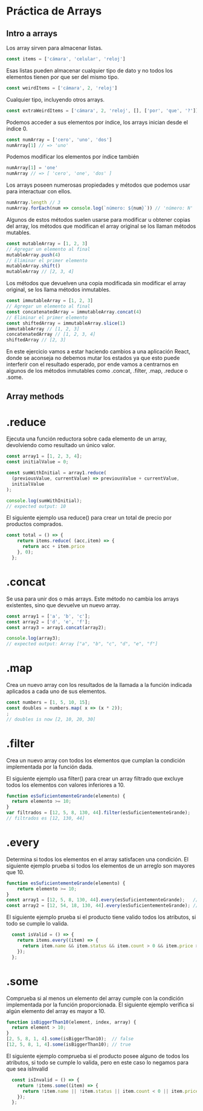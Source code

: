 # Práctica de Arrays

## Intro a arrays

Los array sirven para almacenar listas.
```js
const items = ['cámara', 'celular', 'reloj']
```

Esas listas pueden almacenar cualquier tipo de dato y no todos los elementos tienen por que ser del mismo tipo.
```js
const weirdItems = ['cámara', 2, 'reloj']
```

Cualquier tipo, incluyendo otros arrays.
```js
const extraWeirdItems = ['cámara', 2, 'reloj', [], ['por', 'que', '?']]
```

Podemos acceder a sus elementos por índice, los arrays inician desde el índice 0.
```js
const numArray = ['cero', 'uno', 'dos']
numArray[1] // => 'uno'
```

Podemos modificar los elementos por índice también
```js
numArray[1] = 'one'
numArray // => [ 'cero', 'one', 'dos' ]
```

Los arrays poseen numerosas propiedades y métodos que podemos usar para interactuar con ellos.

```js
numArray.length // 3
numArray.forEach(num => console.log(`número: ${num}`)) // 'número: N'
```

Algunos de estos métodos suelen usarse para modificar u obtener copias del array, los métodos que modifican el array original se los llaman métodos mutables.

```js
const mutableArray = [1, 2, 3]
// Agregar un elemento al final
mutableArray.push(4)
// Eliminar el primer elemento
mutableArray.shift()
mutableArray // [2, 3, 4]
```

Los métodos que devuelven una copia modificada sin modificar el array original, se los llama métodos inmutables.

```js
const immutableArray = [1, 2, 3]
// Agregar un elemento al final
const concatenatedArray = immutableArray.concat(4)
// Eliminar el primer elemento
const shiftedArray = immutableArray.slice(1)
immutableArray // [1, 2, 3]
concatenatedArray // [1, 2, 3, 4]
shiftedArray // [2, 3]
```

En este ejercicio vamos a estar haciendo cambios a una aplicación React, donde se aconseja no debemos mutar los estados ya que esto puede interferir con el resultado esperado, por ende vamos a centrarnos en algunos de los métodos inmutables como .concat, .filter, .map, .reduce o .some.


## Array methods

# .reduce
Ejecuta una función reductora sobre cada elemento de un array, devolviendo como resultado un único valor.

```js
const array1 = [1, 2, 3, 4];
const initialValue = 0;

const sumWithInitial = array1.reduce(
  (previousValue, currentValue) => previousValue + currentValue,
  initialValue
);

console.log(sumWithInitial);
// expected output: 10
```
El siguiente ejemplo usa reduce() para crear un total de precio por productos comprados.
```js
const total = () => {
    return items.reduce( (acc,item) => {
      return acc + item.price
    }, 0);
  };
```


# .concat
Se usa para unir dos o más arrays. Este método no cambia los arrays existentes, sino que devuelve un nuevo array.

```js
const array1 = ['a', 'b', 'c'];
const array2 = ['d', 'e', 'f'];
const array3 = array1.concat(array2);

console.log(array3);
// expected output: Array ["a", "b", "c", "d", "e", "f"]
```


# .map
 Crea un nuevo array con los resultados de la llamada a la función indicada aplicados a cada uno de sus elementos.

```js
const numbers = [1, 5, 10, 15];
const doubles = numbers.map( x => (x * 2));
;
// doubles is now [2, 10, 20, 30]
```


# .filter
Crea un nuevo array con todos los elementos que cumplan la condición implementada por la función dada.

El siguiente ejemplo usa filter() para crear un array filtrado que excluye todos los elementos con valores inferiores a 10.

```js
function esSuficientementeGrande(elemento) {
  return elemento >= 10;
}
var filtrados = [12, 5, 8, 130, 44].filter(esSuficientementeGrande);
// filtrados es [12, 130, 44]
```


# .every
Determina si todos los elementos en el array satisfacen una condición.
El siguiente ejemplo prueba si todos los elementos de un arreglo son mayores que 10.

```js
function esSuficientementeGrande(elemento) {
    return elemento >= 10;
}
const array1 = [12, 5, 8, 130, 44].every(esSuficientementeGrande);   // false
const array2 = [12, 54, 18, 130, 44].every(esSuficientementeGrande); // true
```
El siguiente ejemplo prueba si el producto tiene valido todos los atributos,
si todo se cumple lo valida.

```js
  const isValid = () => {
    return items.every((item) => {
      return item.name && item.status && item.count > 0 && item.price > 0 ;
    });
  };
  ```



# .some
Comprueba si al menos un elemento del array cumple con la condición implementada por la función proporcionada.
El siguiente ejemplo verifica si algún elemento del array es mayor a 10.

```js
function isBiggerThan10(element, index, array) {
  return element > 10;
}
[2, 5, 8, 1, 4].some(isBiggerThan10);  // false
[12, 5, 8, 1, 4].some(isBiggerThan10); // true
```

El siguiente ejemplo comprueba si el producto posee alguno de todos los atributos,
si todo se cumple lo valida, pero en este caso lo negamos para que sea isInvalid
```js
  const isInvalid = () => {
    return !items.some((item) => {
      return !item.name || !item.status || item.count < 0 || item.price < 0 ;
    });
  };
  ```


